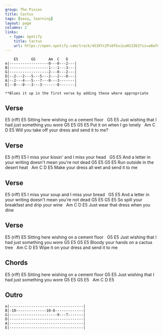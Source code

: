 ```yaml
---
group: The Pixies
title: Cactus
tags: [easy, learning]
layout: page
columns: 2
links:
  - type: Spotify
    title: Cactus
    url: https://open.spotify.com/track/4S3XYcZFs6FbsiLwH13Z63?si=a0af8847bf4b4087
---
```


```chordpro
    E5      G5      Am  C   D
e|------------------0---0---2---|
B|------------------1---1---3---|
G|------------------2---0---2---|
D|--2---2---5---5---2---2---0---|
A|--2---4---5---7---0---3-------|
E|--0---0---3---3-------0-------|

**Blues it up in the first verse by adding these where appropriate
```

## Verse

E5 (riff)
E5
Sitting here wishing on a cement floor
&nbsp;    G5                      E5
Just wishing that I had just something you wore
G5     E5        G5     E5
Put it on when I go lonely
&nbsp;        Am            C         D          E5
Will you take off your dress and send it to me?

## Verse

E5 (riff)
E5
I miss your kissin' and I miss your head
&nbsp;      G5                             E5
And a letter in your writing doesn't mean you're not dead
G5       E5          G5     E5
Run outside in the desert heat
&nbsp;          Am        C       D         E5
Make your dress all wet and send it to me

## Verse

E5 (riff)
E5
I miss your soup and I miss your bread
&nbsp;      G5                             E5
And a letter in your writing doesn't mean you're not dead
G5              E5           G5        E5
So spill your breakfast and drip your wine
&nbsp;    Am         C         D     E5
Just wear that dress when you dine

## Verse

E5 (riff)
E5
Sitting here wishing on a cement floor
&nbsp;      G5                             E5
Just wishing that I had just something you wore
G5       E5          G5     E5
Bloody your hands on a cactus tree
&nbsp;  Am             C          D        E5
Wipe it on your dress and send it to me

## Chords

E5 (riff)
E5
Sitting here wishing on a cement floor
       G5                             E5
Just wishing that I had just something you wore
G5       E5          G5     E5
&nbsp;  Am             C          D        E5

## Outro

```chordpro
e|----------------------------------|
B|-10--------------10-8-------------|
G|----------------------9---7-------|
D|----------------------------------|
A|----------------------------------|
E|----------------------------------|
```
